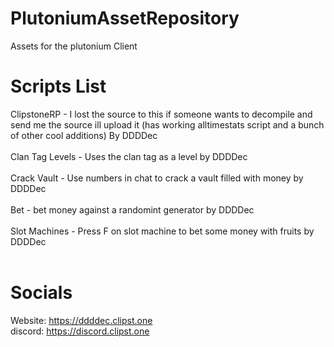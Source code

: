 # PlutoniumAssetRepository
Assets for the plutonium Client

# Scripts List
ClipstoneRP - I lost the source to this if someone wants to decompile and send me the source ill upload it (has working alltimestats script and a bunch of other cool additions) By DDDDec<br /><br />
Clan Tag Levels - Uses the clan tag as a level by DDDDec<br /><br />
Crack Vault - Use numbers in chat to crack a vault filled with money by DDDDec<br /><br />
Bet - bet money against a randomint generator by DDDDec<br /><br />
Slot Machines - Press F on slot machine to bet some money with fruits by DDDDec<br /><br />

# Socials
Website: https://ddddec.clipst.one<br />
discord: https://discord.clipst.one
